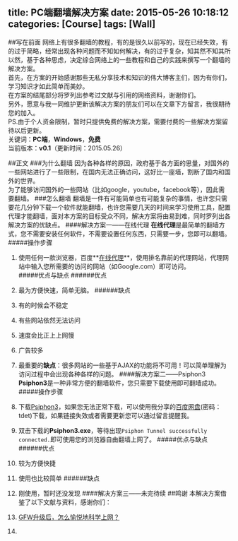 title: PC端翻墙解决方案
date: 2015-05-26 10:18:12
categories: [Course]
tags: [Wall]
---
##写在前面
网络上有很多翻墙的教程，有的是很久以前写的，现在已经失效，有的过于简略，经常出现各种问题而不知如何解决，有的过于复杂，知其然不知其所以然，基于各种思虑，决定综合网络上的一些教程和自己的实践来撰写一个翻墙的解决方案。  
首先，在方案的开始感谢那些无私分享技术和知识的伟大博客主们，因为有你们，学习知识才如此简单而美妙。  
在方案的结尾部分将罗列出参考过文献与引用的网络资料，谢谢你们。  
另外，愿意与我一同维护更新该解决方案的朋友们可以在文章下方留言，我很期待您的加入。  
PS.由于个人资金限制，暂时只提供免费的解决方案，需要付费的一些解决方案留待以后更新。  
关键词：**PC端**，**Windows**，**免费**  
当前版本：**v0.1**（更新时间：2015.05.26）  
<!--more-->  
##正文
###为什么翻墙
因为各种各样的原因，政府基于各方面的思量，对国外的一些网站进行了一些限制，在国内无法正确访问，这好比一座墙，割断了国内和国外的世界。  
为了能够访问国外的一些网站（比如google，youtube，facebook等），因此需要翻墙。
###怎么翻墙
翻墙是一件有可能简单也有可能复杂的事情，也许您只需要花几分钟下载一个软件就能翻墙，也许您需要几天的时间来学习使用工具，配置代理才能翻墙，面对本方案的目标受众不同，解决方案将由易到难，同时罗列出各解决方案的优缺点。
####解决方案一——在线代理
**在线代理**是最简单的翻墙方式，您不需要安装任何软件，不需要设置任何东西，只需要一步，您即可以翻墙。  
#####操作步骤
1. 使用任何一款浏览器，百度**[在线代理](https://www.baidu.com/s?wd=%E5%9C%A8%E7%BA%BF%E4%BB%A3%E7%90%86&rsv_spt=1&issp=1&f=8&rsv_bp=0&rsv_idx=2&ie=utf-8&tn=baiduhome_pg&rsv_enter=1&rsv_sug3=13&rsv_sug1=10&rsv_pq=f41b0d3800066c56&rsv_t=67ea3JnHS4mfYzQVqdjsj4nhlFecpPpdQ0H0ofMh3yhxicBE840veZPMxBMlfQlY%2BHx2)**，使用排名靠前的代理网站，代理网站中输入您所需要的访问的网站（如Google.com）即可访问。  
#####优点与缺点
######优点
1. 最为方便快速，简单无脑。
######缺点
1. 有的时候会不稳定
2. 有些网站依然无法访问
3. 速度会比正上上网慢
4. 广告较多
5. 最重要的**缺点**：很多网站的一些基于AJAX的功能将不可用！可以简单理解为访问过程中会出现各种各样的问题。
####解决方案二——Psiphon3
**Psiphon3**是一种非常方便的翻墙软件，您只需要下载使用即可翻墙成功。  
#####操作步骤
1. 下载[Psiphon3](https://www.psiphon3.net/zh/download.html)，如果您无法正常下载，可以使用我分享的[百度网盘](http://pan.baidu.com/s/1c0hLFYK)(密码：tdet)下载，如果链接失效或者需要更新您可以通过留言提醒我。
2. 双击下载的**Psiphon3.exe**，等待出现`Psiphon Tunnel successfully connected.`即可使用您的浏览器自由翻墙上网了。
#####优点与缺点
######优点
1. 较为方便快捷
2. 使用也比较简单
######缺点
1. 刚使用，暂时还没发现
####解决方案三——未完待续
##鸣谢
本解决方案借鉴了以下文献与资料，感谢你们：
  
1. [GFW升级后，怎么愉悦地科学上网？](http://www.jianshu.com/p/56d56677a892)
2. 

